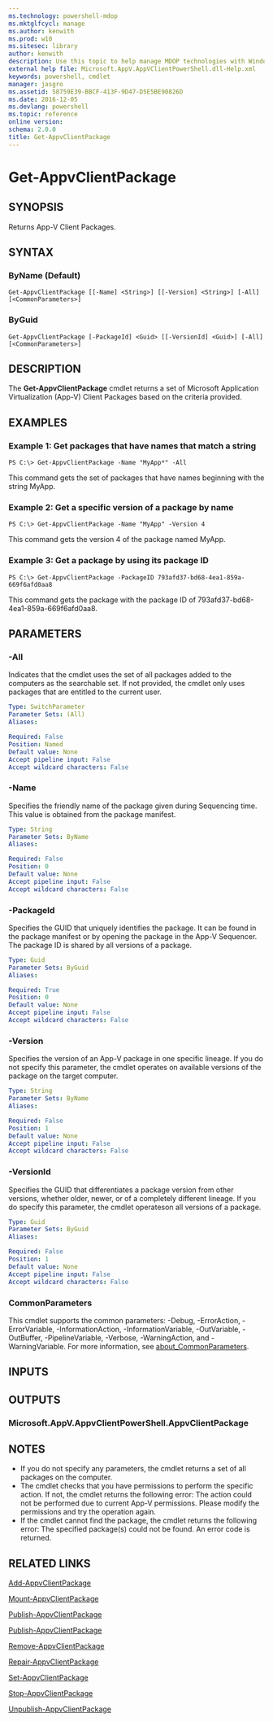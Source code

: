 ```yaml
---
ms.technology: powershell-mdop
ms.mktglfcycl: manage
ms.author: kenwith
ms.prod: w10
ms.sitesec: library
author: kenwith
description: Use this topic to help manage MDOP technologies with Windows PowerShell.
external help file: Microsoft.AppV.AppVClientPowerShell.dll-Help.xml
keywords: powershell, cmdlet
manager: jasgro 
ms.assetid: 58759E39-BBCF-413F-9D47-D5E5BE90826D
ms.date: 2016-12-05
ms.devlang: powershell
ms.topic: reference
online version: 
schema: 2.0.0
title: Get-AppvClientPackage
---
```


# Get-AppvClientPackage

## SYNOPSIS
Returns App-V Client Packages.

## SYNTAX

### ByName (Default)
```
Get-AppvClientPackage [[-Name] <String>] [[-Version] <String>] [-All] [<CommonParameters>]
```

### ByGuid
```
Get-AppvClientPackage [-PackageId] <Guid> [[-VersionId] <Guid>] [-All] [<CommonParameters>]
```

## DESCRIPTION
The **Get-AppvClientPackage** cmdlet returns a set of Microsoft Application Virtualization (App-V) Client Packages based on the criteria provided.

## EXAMPLES

### Example 1: Get packages that have names that match a string
```
PS C:\> Get-AppvClientPackage -Name "MyApp*" -All
```

This command gets the set of packages that have names beginning with the string MyApp.

### Example 2: Get a specific version of a package by name
```
PS C:\> Get-AppvClientPackage -Name "MyApp" -Version 4
```

This command gets the version 4 of the package named MyApp.

### Example 3: Get a package by using its package ID
```
PS C:\> Get-AppvClientPackage -PackageID 793afd37-bd68-4ea1-859a-669f6afd0aa8
```

This command gets the package with the package ID of 793afd37-bd68-4ea1-859a-669f6afd0aa8.

## PARAMETERS

### -All
Indicates that the cmdlet uses the set of all packages added to the computers as the searchable set.
If not provided, the cmdlet only uses packages that are entitled to the current user.

```yaml
Type: SwitchParameter
Parameter Sets: (All)
Aliases: 

Required: False
Position: Named
Default value: None
Accept pipeline input: False
Accept wildcard characters: False
```

### -Name
Specifies the friendly name of the package given during Sequencing time.
This value is obtained from the package manifest.

```yaml
Type: String
Parameter Sets: ByName
Aliases: 

Required: False
Position: 0
Default value: None
Accept pipeline input: False
Accept wildcard characters: False
```

### -PackageId
Specifies the GUID that uniquely identifies the package.
It can be found in the package manifest or by opening the package in the App-V Sequencer.
The package ID is shared by all versions of a package.

```yaml
Type: Guid
Parameter Sets: ByGuid
Aliases: 

Required: True
Position: 0
Default value: None
Accept pipeline input: False
Accept wildcard characters: False
```

### -Version
Specifies the version of an App-V package in one specific lineage.
If you do not specify this parameter, the cmdlet operates on available versions of the package on the target computer.

```yaml
Type: String
Parameter Sets: ByName
Aliases: 

Required: False
Position: 1
Default value: None
Accept pipeline input: False
Accept wildcard characters: False
```

### -VersionId
Specifies the GUID that differentiates a package version from other versions, whether older, newer, or of a completely different lineage.
If you do specify this parameter, the cmdlet operateson all versions of a package.

```yaml
Type: Guid
Parameter Sets: ByGuid
Aliases: 

Required: False
Position: 1
Default value: None
Accept pipeline input: False
Accept wildcard characters: False
```

### CommonParameters
This cmdlet supports the common parameters: -Debug, -ErrorAction, -ErrorVariable, -InformationAction, -InformationVariable, -OutVariable, -OutBuffer, -PipelineVariable, -Verbose, -WarningAction, and -WarningVariable. For more information, see [about_CommonParameters](http://go.microsoft.com/fwlink/?LinkID=113216).

## INPUTS

## OUTPUTS

### Microsoft.AppV.AppvClientPowerShell.AppvClientPackage

## NOTES
* If you do not specify any parameters, the cmdlet returns a set of all packages on the computer.
* The cmdlet checks that you have permissions to perform the specific action. If not, the cmdlet returns the following error: The action could not be performed due to current App-V permissions. Please modify the permissions and try the operation again.
* If the cmdlet cannot find the package, the cmdlet returns the following error: The specified package(s) could not be found. An error code is returned.

## RELATED LINKS

[Add-AppvClientPackage](./Add-AppvClientPackage.md)

[Mount-AppvClientPackage](./Mount-AppvClientPackage.md)

[Publish-AppvClientPackage](./Publish-AppvClientPackage.md)

[Publish-AppvClientPackage](./Publish-AppvClientPackage.md)

[Remove-AppvClientPackage](./Remove-AppvClientPackage.md)

[Repair-AppvClientPackage](./Repair-AppvClientPackage.md)

[Set-AppvClientPackage](./Set-AppvClientPackage.md)

[Stop-AppvClientPackage](./Stop-AppvClientPackage.md)

[Unpublish-AppvClientPackage](./Unpublish-AppvClientPackage.md)


